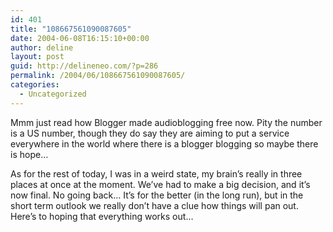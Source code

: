 ```yaml
---
id: 401
title: "108667561090087605"
date: 2004-06-08T16:15:10+00:00
author: deline
layout: post
guid: http://delineneo.com/?p=286
permalink: /2004/06/108667561090087605/
categories:
  - Uncategorized
---
```

Mmm just read how Blogger made audioblogging free now. Pity the number is a US number, though they do say they are aiming to put a service everywhere in the world where there is a blogger blogging so maybe there is hope&#8230;

As for the rest of today, I was in a weird state, my brain&#8217;s really in three places at once at the moment. We&#8217;ve had to make a big decision, and it&#8217;s now final. No going back&#8230; It&#8217;s for the better (in the long run), but in the short term outlook we really don&#8217;t have a clue how things will pan out. Here&#8217;s to hoping that everything works out&#8230;